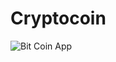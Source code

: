 # Cryptocoin
<img src="https://i.ibb.co/FB4dnxm/235978723-2895230280741104-1432563230906668644-n.jpg" alt="Bit Coin App" border="0">
